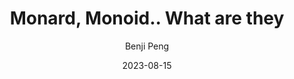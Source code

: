 ---
author: "Benji Peng"
title: "Monard, Monoid.. What are they"
description: "An attempt to explore the intricate interplay among diverse industries, from infrastructure to consumer services"
tags: ["branding", "profile", "fundamentals"]
date: 2023-08-15
thumbnail: https://raw.githubusercontent.com/benjipeng/assets/main/rc/blog/ml/math/monads.jpg)
---